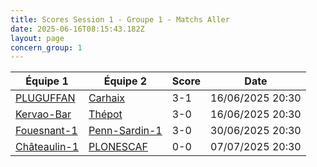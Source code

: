 ```yaml
---
title: Scores Session 1 - Groupe 1 - Matchs Aller
date: 2025-06-16T08:15:43.182Z
layout: page
concern_group: 1
---
```




| Équipe 1 | Équipe 2 | Score | Date |
|----------|----------|-------|------|
| [PLUGUFFAN](/teams/PLUGUFFAN) | [Carhaix](/teams/Carhaix) | 3-1 | 16/06/2025 20:30 |
| [Kervao-Bar](/teams/Kervao-Bar) | [Thépot](/teams/Thépot) | 3-0 | 16/06/2025 20:30 |
| [Fouesnant-1](/teams/Fouesnant-1) | [Penn-Sardin-1](/teams/Penn-Sardin-1) | 3-0 | 30/06/2025 20:30 |
| [Châteaulin-1](/teams/Châteaulin-1) | [PLONESCAF](/teams/PLONESCAF) | 0-0 | 07/07/2025 20:30 |
